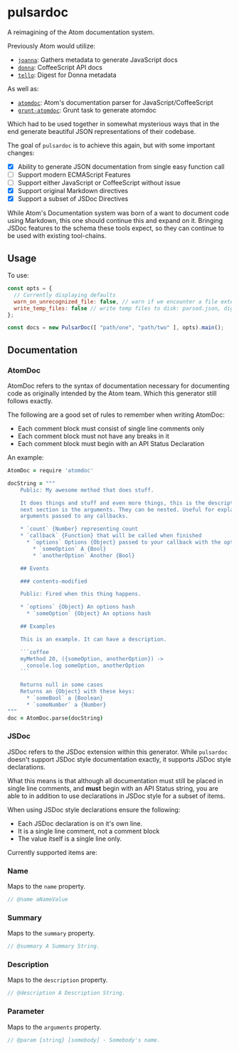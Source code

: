 # pulsardoc

A reimagining of the Atom documentation system.

Previously Atom would utilize:

  * [`joanna`](https://github.com/atom/joanna/tree/master): Gathers metadata to generate JavaScript docs
  * [`donna`](https://github.com/atom/donna/tree/master): CoffeeScript API docs
  * [`tello`](https://github.com/atom/tello/tree/master): Digest for Donna metadata

As well as:

  * [`atomdoc`](https://github.com/atom/atomdoc): Atom's documentation parser for JavaScript/CoffeeScript
  * [`grunt-atomdoc`](https://github.com/atom/grunt-atomdoc): Grunt task to generate atomdoc

Which had to be used together in somewhat mysterious ways that in the end generate beautiful JSON representations of their codebase.

The goal of `pulsardoc` is to achieve this again, but with some important changes:

- [X] Ability to generate JSON documentation from single easy function call
- [ ] Support modern ECMAScript Features
- [ ] Support either JavaScript or CoffeeScript without issue
- [X] Support original Markdown directives
- [X] Support a subset of JSDoc Directives

While Atom's Documentation system was born of a want to document code using Markdown, this one should continue this and expand on it.
Bringing JSDoc features to the schema these tools expect, so they can continue to be used with existing tool-chains.

## Usage

To use:

```js
const opts = {
  // Currently displaying defaults
  warn_on_unrecognized_file: false, // warn if we encounter a file extension that we won't/can't handle
  write_temp_files: false // write temp files to disk: parsed.json, digested.json, jsdocified.json
};

const docs = new PulsarDoc([ "path/one", "path/two" ], opts).main();
```

## Documentation

### AtomDoc

AtomDoc refers to the syntax of documentation necessary for documenting code as originally intended by the Atom team.
Which this generator still follows exactly.

The following are a good set of rules to remember when writing AtomDoc:
  * Each comment block must consist of single line comments only
  * Each comment block must not have any breaks in it
  * Each comment block must begin with an API Status Declaration

An example:

```coffee
AtomDoc = require 'atomdoc'

docString = """
    Public: My awesome method that does stuff.

    It does things and stuff and even more things, this is the description. The
    next section is the arguments. They can be nested. Useful for explaining the
    arguments passed to any callbacks.

    * `count` {Number} representing count
    * `callback` {Function} that will be called when finished
      * `options` Options {Object} passed to your callback with the options:
        * `someOption` A {Bool}
        * `anotherOption` Another {Bool}

    ## Events

    ### contents-modified

    Public: Fired when this thing happens.

    * `options` {Object} An options hash
      * `someOption` {Object} An options hash

    ## Examples

    This is an example. It can have a description.

    ```coffee
    myMethod 20, ({someOption, anotherOption}) ->
      console.log someOption, anotherOption
    ```

    Returns null in some cases
    Returns an {Object} with these keys:
      * `someBool` a {Boolean}
      * `someNumber` a {Number}
"""
doc = AtomDoc.parse(docString)
```


### JSDoc

JSDoc refers to the JSDoc extension within this generator. While `pulsardoc` doesn't support JSDoc style documentation exactly, it supports JSDoc style declarations.

What this means is that although all documentation must still be placed in single line comments, and **must** begin with an API Status string, you are able to in addition to use declarations in JSDoc style for a subset of items.

When using JSDoc style declarations ensure the following:
  * Each JSDoc declaration is on it's own line.
  * It is a single line comment, not a comment block
  * The value itself is a single line only.

Currently supported items are:

### Name

Maps to the `name` property.

```js
// @name aNameValue
```

### Summary

Maps to the `summary` property.

```js
// @summary A Summary String.
```

### Description

Maps to the `description` property.

```js
// @description A Description String.
```

### Parameter

Maps to the `arguments` property.

```js
// @param {string} [somebody] - Somebody's name.
```
